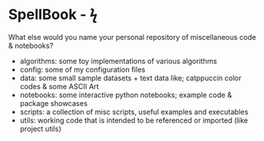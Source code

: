 # SpellBook - ϟ

What else would you name your personal repository of miscellaneous code & notebooks?

- algorithms: some toy implementations of various algorithms
- config: some of my configuration files
- data: some small sample datasets + text data like; catppuccin color codes & some ASCII Art
- notebooks: some interactive python notebooks; example code & package showcases
- scripts: a collection of misc scripts, useful examples and executables
- utils: working code that is intended to be referenced or imported (like project utils)


